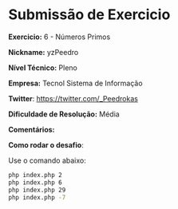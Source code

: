 # Submissão de Exercicio

**Exercicio:** 6 - Números Primos

**Nickname:** yzPeedro

**Nível Técnico:** Pleno

**Empresa:** Tecnol Sistema de Informação

**Twitter**: https://twitter.com/_Peedrokas

**Dificuldade de Resolução:** Média

**Comentários:** 

**Como rodar o desafio**:

Use o comando abaixo:
```bash
php index.php 2
php index.php 6
php index.php 29
php index.php -7
```